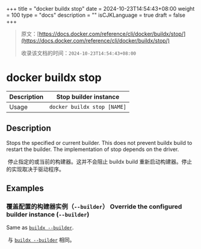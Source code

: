 +++
title = "docker buildx stop"
date = 2024-10-23T14:54:43+08:00
weight = 100
type = "docs"
description = ""
isCJKLanguage = true
draft = false
+++

> 原文：[https://docs.docker.com/reference/cli/docker/buildx/stop/](https://docs.docker.com/reference/cli/docker/buildx/stop/)
>
> 收录该文档的时间：`2024-10-23T14:54:43+08:00`

# docker buildx stop

| Description | Stop builder instance       |
| :---------- | --------------------------- |
| Usage       | `docker buildx stop [NAME]` |

## Description

Stops the specified or current builder. This does not prevent buildx build to restart the builder. The implementation of stop depends on the driver.

​	停止指定的或当前的构建器。这并不会阻止 buildx build 重新启动构建器。停止的实现取决于驱动程序。

## Examples

### 覆盖配置的构建器实例（`--builder`） Override the configured builder instance (`--builder`)

Same as [`buildx --builder`](https://docs.docker.com/reference/cli/docker/buildx/#builder).

​	与 [`buildx --builder`](https://docs.docker.com/reference/cli/docker/buildx/#builder) 相同。

